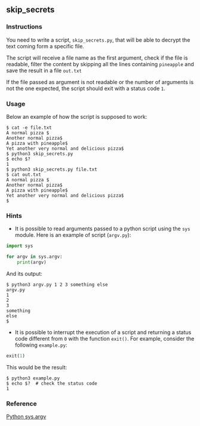 ## skip_secrets

### Instructions

You need to write a script, `skip_secrets.py`, that will be able to decrypt the text coming form a specific file.

The script will receive a file name as the first argument, check if the file is readable, filter the content by skipping all the lines containing `pineapple` and save the result in a file `out.txt`

If the file passed as argument is not readable or the number of arguments is not the one expected, the script should exit with a status code `1`.

### Usage

Below an example of how the script is supposed to work:

```console
$ cat -e file.txt
A normal pizza $
Another normal pizza$
A pizza with pineapple$
Yet another very normal and delicious pizza$
$ python3 skip_secrets.py
$ echo $?
1
$ python3 skip_secrets.py file.txt
$ cat out.txt
A normal pizza $
Another normal pizza$
A pizza with pineapple$
Yet another very normal and delicious pizza$
$
```

### Hints

- It is possible to read arguments passed to a python script using the `sys` module. Here is an example of script (`argv.py`):

```python
import sys

for argv in sys.argv:
    print(argv)
```

And its output:

```console
$ python3 argv.py 1 2 3 something else
argv.py
1
2
3
something
else
$
```

- It is possible to interrupt the execution of a script and returning a status code different from `0` with the function `exit()`. For example, consider the following `example.py`:

```python
exit(1)
```

This would be the result:

```console
$ python3 example.py
$ echo $?  # check the status code
1
```

### Reference

[Python sys.argv](https://docs.python.org/3/library/sys.html#sys.argv)
